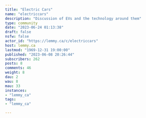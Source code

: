 ```yaml
---
title: "Electric Cars" 
name: "electriccars"
description: "Discussion of EVs and the technology around them"
type: community
date: "2023-06-24 01:13:38"
draft: false
nsfw: false
actor_id: "https://lemmy.ca/c/electriccars"
host: lemmy.ca
lastmod: "1969-12-31 19:00:00"
published: "2023-06-08 20:26:44"
subscribers: 262
posts: 8
comments: 46
weight: 8
dau: 2
wau: 8
mau: 33
instances:
- "lemmy_ca"
tags: 
- "lemmy_ca"

---
```

